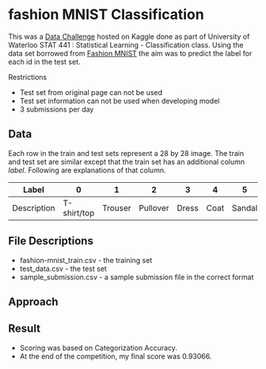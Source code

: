 # fashion MNIST  Classification

This was a [Data Challenge](https://www.kaggle.com/c/fall-2018-stat-441841-data-challenge-1) hosted on Kaggle done as part of University of Waterloo STAT 441 : Statistical Learning - Classification class. Using the data set borrowed from [Fashion MNIST](https://www.kaggle.com/zalando-research/fashionmnist/data) the aim was to predict the label for each id in the test set.

Restrictions
* Test set from original page can not be used
* Test set information can not be used when developing model
* 3 submissions per day

## Data
Each row in the train and test sets represent a 28 by 28 image.
The train and test set are similar except that the train set has an additional column *label*. Following are explanations of that column.

Label | 0 | 1 | 2 | 3 | 4 | 5 | 6 | 7 | 8 | 9 
--- | --- | --- | --- |--- |--- |--- |--- |--- |--- |--- 
Description | T-shirt/top | Trouser | Pullover | Dress | Coat | Sandal | Shirt | Sneaker | Bag | Ankle boot 

## File Descriptions
* fashion-mnist_train.csv - the training set
* test_data.csv - the test set
* sample_submission.csv - a sample submission file in the correct format

## Approach

## Result
* Scoring was based on Categorization Accuracy.
* At the end of the competition, my final score was 0.93066.
